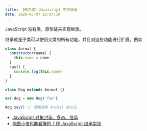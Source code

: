 ```yaml
---
title: 【未完成】Javascript 中的继承
date: 2020-05-07 16:07:38
---
```


JavaScript 没有类，原型链来实现继承。

继承就是子类可以使用父类的所有功能，并且对这些功能进行扩展。例如

```js
class Animal {
  constructor(name) {
    this.name = name
  }
  say() {
    console.log(this.name)
  }
}

class Dog extends Animal {}

var dog = new Dog('foo')

dog.say() // 调用继承 Animal 的方法
```

- [JavaScript 对象封装、多态、继承](https://juejin.im/post/5e75e22951882549027687f9)
- [隔壁小孩也能看懂的 7 种 JavaScript 继承实现](https://juejin.im/post/5ceb468af265da1bd1463585)
